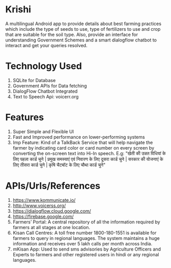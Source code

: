 # Krishi
 A multilingual Android app to provide details about best farming practices which include the type of seeds to use, type of fertilizers to use and crop that are suitable for the soil type. Also, provide an interface for understanding Government Schemes and a smart dialogflow chatbot to interact and get your queries resolved.
 
# Technology Used
  1. SQLite for Database
  2. Government APIs for Data fetching
  3. DialogFlow Chatbot Integrated
  4. Text to Speech Api: voicerr.org
  
# Features 
  1. Super Simple and Flexible UI
  2. Fast and Improved performance on lower-performing systems
  3. Imp Feature: Kind of a TalkBack Service that will help navigate the farmer by indicating card color or card number on every screen by converting the on-screen text into Hi-In speech. E.g: "खेती की उन्नत विधियां के लिए पहला कार्ड चुने | प्रमुख समस्याएं एवं निवारण के लिए दूसरा कार्ड चुने | सरकार की योजनाएं के लिए तीसरा कार्ड चुने | कृषि चैटबॉट के लिए चौथा कार्ड चुने"
  
# APIs/Urls/References

1. https://www.kommunicate.io/
2. http://www.voicerss.org/
3. https://dialogflow.cloud.google.com/
4. https://firebase.google.com/
5. Farmers’ Portal: A central repository of all the information required by farmers at all stages at one location.
6. Kisan Call Centres: A toll free number 1800-180-1551 is available for farmers to query in regional languages. The system maintains a huge information and receives over 5 lakh calls per month across India.
7. mKisan App: Used to send sms advisories by Agriculture Officers and Experts to farmers and other registered users in hindi or any regional languages.